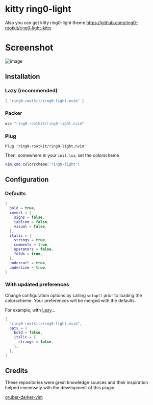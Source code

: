 # kitty ring0-light

Also you can get kitty ring0-light theme
https://github.com/ring0-rootkit/ring0-light-kitty

# Screenshot
![image](https://github.com/ring0-rootkit/ring0-light.nvim/assets/111735837/94960327-034d-4704-92b5-52754bbe7e70)


## Installation

### Lazy (recommended)

```lua
{ "ring0-rootkit/ring0-light.nvim" }
```

### Packer

```lua
use "ring0-rootkit/ring0-light.nvim"
```

### Plug

```vim
Plug 'ring0-rootkit/ring0-light.nvim'
```

Then, somewhere in your `init.lua`, set the colorscheme

```lua
vim.cmd.colorscheme("ring0-light")
```

## Configuration

### Defaults

```lua
{
  bold = true,
  invert = {
    signs = false,
    tabline = false,
    visual = false,
  },
  italic = {
    strings = true,
    comments = true,
    operators = false,
    folds = true,
  },
  undercurl = true,
  underline = true,
}
```

### With updated preferences

Change configuration options by calling `setup()`
prior to loading the colorscheme. Your preferences
will be merged with the defaults.

For example, with [Lazy](https://github.com/folke/lazy.nvim.git)...

```lua
{
  "ring0-rootkit/ring0-light.nvim",
  opts = {
    bold = false,
    italic = {
      strings = false,
    },
  },
}
```

## Credits

These repositories were great knowledge sources and their
inspiration helped immensely with the development of this plugin.

[gruber-darker-vim](https://github.com/drsooch/gruber-darker-vim)
